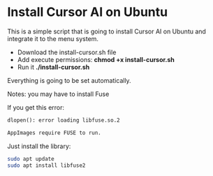 # Install Cursor AI on Ubuntu

This is a simple script that is going to install Cursor AI on Ubuntu and integrate it to the menu system.

- Download the install-cursor.sh file
- Add execute permissions: **chmod +x install-cursor.sh**
- Run it **./install-cursor.sh**

Everything is going to be set automatically.

Notes: you may have to install Fuse

If you get this error:

```markdown
dlopen(): error loading libfuse.so.2

AppImages require FUSE to run.
```
Just install the library:

```bash
sudo apt update
sudo apt install libfuse2
```
